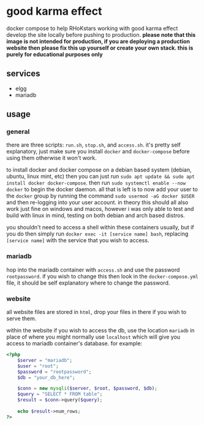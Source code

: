 # good karma effect
docker compose to help RHoKstars working with good karma effect develop the site locally before pushing to production. **please note that this image is not intended for production, if you are deploying a production website then please fix this up yourself or create your own stack. this is purely for educational purposes only**

## services
- elgg
- mariadb

## usage

### general
there are three scripts: `run.sh`, `stop.sh`, and `access.sh`. it's pretty self explanatory, just make sure you install `docker` and `docker-compose` before using them otherwise it won't work.

to install docker and docker compose on a debian based system (debian, ubuntu, linux mint, etc) then you can just run `sudo apt update && sudo apt install docker docker-compose`. then run `sudo systemctl enable --now docker` to begin the docker daemon. all that is left is to now add your user to the `docker` group by running the command `sudo usermod -aG docker $USER` and then re-logging into your user account. in theory this should all also work just fine on windows and macos, however i was only able to test and build with linux in mind, testing on both debian and arch based distros.

you shouldn't need to access a shell within these containers usually, but if you do then simply run `docker exec -it [service name] bash`, replacing `[service name]` with the service that you wish to access.

### mariadb
hop into the mariadb container with `access.sh` and use the password `rootpassword`. if you wish to change this then look in the `docker-compose.yml` file, it should be self explanatory where to change the password.

### website
all website files are stored in `html`, drop your files in there if you wish to serve them.

within the website if you wish to access the db, use the location `mariadb` in place of where you might normally use `localhost` which will give you access to mariadb container's database. for example:

```php
<?php
    $server = "mariadb";
    $user = "root";
    $password = "rootpassword";
    $db = "your_db_here";

    $conn = new mysqli($server, $root, $password, $db);
    $query = "SELECT * FROM table";
    $result = $conn->query($query);
    
    echo $result->num_rows;
?>
```
